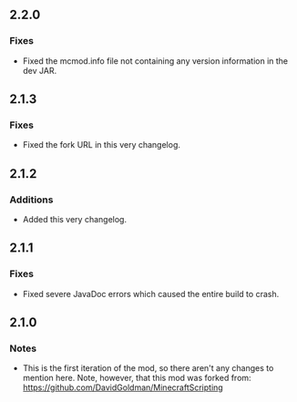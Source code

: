 2.2.0
-----

### Fixes
* Fixed the mcmod.info file not containing any version information in the dev JAR.

2.1.3
-----

### Fixes
* Fixed the fork URL in this very changelog.

2.1.2
-----

### Additions
* Added this very changelog.

2.1.1
-----

### Fixes
* Fixed severe JavaDoc errors which caused the entire build to crash.

2.1.0
-----

### Notes
* This is the first iteration of the mod, so there aren't any changes to mention here. Note, however, that this mod was forked from: https://github.com/DavidGoldman/MinecraftScripting
